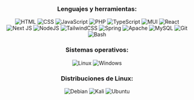 <!-- Lenguajes y herramientas -->
<h3 align="center">Lenguajes y herramientas:</h3>
<div align="center">
  
  ![HTML](https://img.shields.io/badge/html-%23E34F26.svg?style=for-the-badge&logo=html5&logoColor=white) ![CSS](https://img.shields.io/badge/css-%231572B6.svg?style=for-the-badge&logo=css3&logoColor=white) ![JavaScript](https://img.shields.io/badge/javascript-%23323330.svg?style=for-the-badge&logo=javascript&logoColor=%23F7DF1E) ![PHP](https://img.shields.io/badge/php-%23777BB4.svg?style=for-the-badge&logo=php&logoColor=white) ![TypeScript](https://img.shields.io/badge/typescript-%23007ACC.svg?style=for-the-badge&logo=typescript&logoColor=white) ![MUI](https://img.shields.io/badge/MUI-%230081CB.svg?style=for-the-badge&logo=mui&logoColor=white) ![React](https://img.shields.io/badge/react-%2320232a.svg?style=for-the-badge&logo=react&logoColor=%2361DAFB) ![Next JS](https://img.shields.io/badge/Next-black?style=for-the-badge&logo=next.js&logoColor=white) ![NodeJS](https://img.shields.io/badge/node.js-6DA55F?style=for-the-badge&logo=node.js&logoColor=white) ![TailwindCSS](https://img.shields.io/badge/tailwindcss-%2338B2AC.svg?style=for-the-badge&logo=tailwind-css&logoColor=white) ![Spring](https://img.shields.io/badge/spring-%236DB33F.svg?style=for-the-badge&logo=spring&logoColor=white) ![Apache](https://img.shields.io/badge/apache-%23D42029.svg?style=for-the-badge&logo=apache&logoColor=white) ![MySQL](https://img.shields.io/badge/mysql-%2300000f.svg?style=for-the-badge&logo=mysql&logoColor=white) ![Git](https://img.shields.io/badge/Git-F05032?style=for-the-badge&logo=git&logoColor=white) ![Bash](https://img.shields.io/badge/Bash-000?style=for-the-badge&logo=gnu-bash&logoColor=white) 
  
</div>

<!-- Sistemas operativos -->
<h3 align="center">Sistemas operativos:</h3>
<div align="center">
  
  ![Linux](https://img.shields.io/badge/linux-000?style=for-the-badge&logo=linux&logoColor=white)
  ![Windows](https://img.shields.io/badge/Windows-0078D4?style=for-the-badge&logo=windows&logoColor=white)

</div>

<!-- Distribuciones de Linux -->
<h3 align="center">Distribuciones de Linux:</h3>
<div align="center">
  
  ![Debian](https://img.shields.io/badge/Debian-A81D33?style=for-the-badge&logo=Debian&logoColor=white)
  ![Kali](https://img.shields.io/badge/Kali-557C94?style=for-the-badge&logo=kali-linux&logoColor=white)
  ![Ubuntu](https://img.shields.io/badge/Ubuntu-E95420?style=for-the-badge&logo=ubuntu&logoColor=white)
  
</div>

<!-- Estadísticas de GitHub
<p align="center">
  <img src="https://github-readme-stats.vercel.app/api?username=brunojardon&show_icons=true&theme=dracula">
</p> -->
